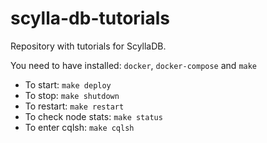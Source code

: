 # scylla-db-tutorials

Repository with tutorials for ScyllaDB.

You need to have installed: `docker`, `docker-compose` and `make`

- To start: `make deploy`
- To stop: `make shutdown`
- To restart: `make restart`
- To check node stats: `make status`
- To enter cqlsh: `make cqlsh`
